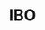 ---
title: IBO
crosslinks:
- ibojerk
- youtubefactsbot
- tmsbmeta
- ShadowBan
- anti_gif_bot
- u_imguralbumbot
- livven
- autourbanbot
- AMAAggregator
- SampleSize
- getdisciplined
- udub
- Showerthoughts
- youtubot
- unexpectedrunescape
- Kanye
- SuicideWatch
- john_yukis_bots
- me_irl
- teenagers
---